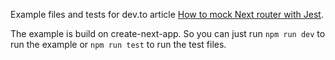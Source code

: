 Example files and tests for dev.to article [How to mock Next router with Jest](https://dev.to/peterlidee/how-to-mock-next-router-with-jest-3p6b).

The example is build on create-next-app. So you can just run `npm run dev` to run the example or `npm run test` to run the test files.
